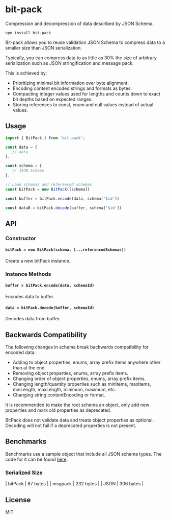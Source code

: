 # bit-pack

Compression and decompression of data described by JSON Schema.

```
npm install bit-pack
```

Bit-pack allows you to reuse validation JSON Schema to compress data to a smaller size than JSON serialization.

Typically, you can compress data to as little as 30% the size of arbitrary serialization such as JSON stringification and message pack.

This is achieved by:
- Prioritizing minimal bit information over byte alignment.
- Encoding content encoded strings and formats as bytes.
- Compacting integer values used for lengths and counts down to exact bit depths based on expected ranges.
- Storing references to const, enum and null values instead of actual values.

## Usage

```js
import { BitPack } from 'bit-pack';

const data = {
   // data
};

const schema = {
   // JSON Schema
};

// Load schemas and referenced schemas
const bitPack = new BitPack([schema])

const buffer = bitPack.encode(data, schema['$id'])

const dataB = bitPack.decode(buffer, schema['$id'])
```

## API

### Constructor

#### `bitPack = new BitPack(schema, [...referencedSchemas])`

Create a new bitPack instance.

### Instance Methods

#### `buffer = bitPack.encode(data, schemaId)`

Encodes data to buffer.

#### `data = bitPack.decode(buffer, schemaId)`

Decodes data from buffer.

## Backwards Compatibility

The following changes in schema break backwards compatibility for encoded data:
- Adding to object properties, enums, array prefix items anywhere other than at the end.
- Removing object properties, enums, array prefix items.
- Changing order of object properties, enums, array prefix items.
- Changing length/quantity properties such as minItems, maxItems, minLength, maxLength, minimum, maximum, etc.
- Changing string contentEncoding or format.

It is recommended to make the root schema an object, only add new properties and mark old properties as deprecated.

BitPack does not validate data and treats object properties as optional. Decoding will not fail if a deprecated properties is not present.

## Benchmarks

Benchmarks use a sample object that include all JSON schema types. The code for it can be found [here](https://github.com/visionsofparadise/bit-pack/src/benchmark.test.ts).

### Serialized Size
| bitPack                      | 87 bytes                                   |
| msgpack                      | 232 bytes                                  |
| JSON                         | 306 bytes                                  |

## License

MIT
